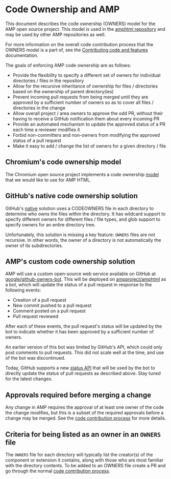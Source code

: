 # Code Ownership and AMP

This document describes the code ownership (OWNERS) model for the AMP open source
project. This model is used in the [amphtml repository](https://github.com/ampproject/amphtml) and may be used by other AMP repositories as well.

For more information on the overall code contribution process that the OWNERS model is a part of, see the [Contributing code and features](https://github.com/ampproject/amphtml/blob/master/contributing/contributing-code.md) documentation.

The goals of enforcing AMP code ownership are as follows:

-   Provide the flexibility to specify a different set of owners for individual
    directories / files in the repository
-   Allow for the recursive inheritance of ownership for files / directories based
    on the ownership of parent directory(ies)
-   Prevent incoming pull requests from being merged until they are approved by a
    sufficient number of owners so as to cover all files / directories in the
    change
-   Allow overall project / area owners to approve the odd PR, without their
    having to receive a GitHub notification them about every incoming PR
-   Provide an automated mechanism to update the approved status of a PR each time
    a reviewer modifies it
-   Forbid non-committers and non-owners from modifying the approved status of a
    pull request
-   Make it easy to add / change the list of owners for a given directory / file

## Chromium's code ownership model

The Chromium open source project implements a code ownership
[model](https://chromium.googlesource.com/chromium/src/+/master/docs/code_reviews.md#OWNERS-files)
that we would like to use for AMP HTML.

## GitHub's native code ownership solution

GitHub's [native](https://help.github.com/articles/about-code-owners/) solution
uses a CODEOWNERS file in each directory to determine who owns the files within
the directory. It has wildcard support to specify different owners for different
files / file types, and glob support to specify owners for an entire directory
tree.

Unfortunately, this solution is missing a key feature: `OWNERS` files are not
recursive. In other words, the owner of a directory is not automatically the
owner of its subdirectories.

## AMP's custom code ownership solution

AMP will use a custom open-source web service available on GitHub at
[google/github-owners-bot](https://github.com/google/github-owners-bot). This
will be deployed on [ampproject/amphtml](https://github.com/ampproject/amphtml)
as a bot, which will update the status of a pull request in response to the
following events:

-   Creation of a pull request
-   New commit pushed to a pull request
-   Comment posted on a pull request
-   Pull request reviewed

After each of these events, the pull request's status will be updated by the bot
to indicate whether it has been approved by a sufficient number of owners.

An earlier version of this bot was limited by GitHub's API, which could only
post comments to pull requests. This did not scale well at the time, and use of
the bot was discontinued.

Today, GitHub supports a new [status API](https://developer.github.com/v3/repos/statuses/)
that will be used by the bot to directly update the status of pull requests as
described above. Stay tuned for the latest changes.

## Approvals required before merging a change

Any change in AMP requires the approval of at least one owner of the code the change
modifies, but this is a subset of the required approvals before a change may be merged.
See the [code contribution process](./contributing-code.md) for more details.

## Criteria for being listed as an owner in an `OWNERS` file

The `OWNERS` file for each directory will typically list the creator(s) of
the component or extension it contains, along with those who are most familiar
with the directory contents. To be added to an OWNERS file create a PR and
go through the normal [code contribution process](./contributing-code.md).
